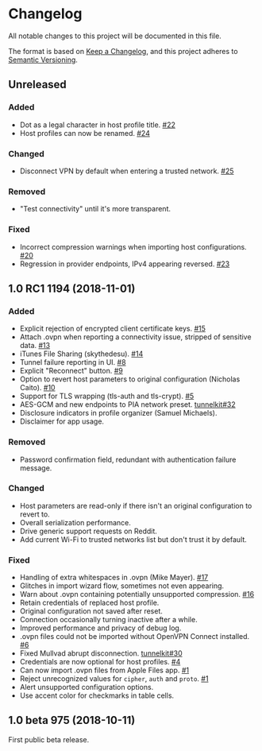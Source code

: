 # Changelog

All notable changes to this project will be documented in this file.

The format is based on [Keep a Changelog](https://keepachangelog.com/en/1.0.0/),
and this project adheres to [Semantic Versioning](https://semver.org/spec/v2.0.0.html).

## Unreleased

### Added

- Dot as a legal character in host profile title. [#22](https://github.com/keeshux/passepartout-ios/issues/22)
- Host profiles can now be renamed. [#24](https://github.com/keeshux/passepartout-ios/issues/24)

### Changed

- Disconnect VPN by default when entering a trusted network. [#25](https://github.com/passepartoutvpn/passepartout-ios/pull/25)

### Removed

- "Test connectivity" until it's more transparent.

### Fixed

- Incorrect compression warnings when importing host configurations. [#20](https://github.com/keeshux/passepartout-ios/pull/20)
- Regression in provider endpoints, IPv4 appearing reversed. [#23](https://github.com/keeshux/passepartout-ios/pull/23)

## 1.0 RC1 1194 (2018-11-01)

### Added

- Explicit rejection of encrypted client certificate keys. [#15](https://github.com/keeshux/passepartout-ios/issues/15)
- Attach .ovpn when reporting a connectivity issue, stripped of sensitive data. [#13](https://github.com/keeshux/passepartout-ios/pull/13)
- iTunes File Sharing (skythedesu). [#14](https://github.com/keeshux/passepartout-ios/pull/14)
- Tunnel failure reporting in UI. [#8](https://github.com/keeshux/passepartout-ios/pull/8)
- Explicit "Reconnect" button. [#9](https://github.com/keeshux/passepartout-ios/pull/9)
- Option to revert host parameters to original configuration (Nicholas Caito). [#10](https://github.com/keeshux/passepartout-ios/pull/10)
- Support for TLS wrapping (tls-auth and tls-crypt). [#5](https://github.com/keeshux/passepartout-ios/pull/5)
- AES-GCM and new endpoints to PIA network preset. [tunnelkit#32](https://github.com/keeshux/tunnelkit/pull/32)
- Disclosure indicators in profile organizer (Samuel Michaels).
- Disclaimer for app usage.

### Removed

- Password confirmation field, redundant with authentication failure message.

### Changed

- Host parameters are read-only if there isn't an original configuration to revert to.
- Overall serialization performance.
- Drive generic support requests on Reddit.
- Add current Wi-Fi to trusted networks list but don't trust it by default.

### Fixed

- Handling of extra whitespaces in .ovpn (Mike Mayer). [#17](https://github.com/keeshux/passepartout-ios/issues/17)
- Glitches in import wizard flow, sometimes not even appearing.
- Warn about .ovpn containing potentially unsupported compression. [#16](https://github.com/keeshux/passepartout-ios/issues/16)
- Retain credentials of replaced host profile.
- Original configuration not saved after reset.
- Connection occasionally turning inactive after a while.
- Improved performance and privacy of debug log.
- .ovpn files could not be imported without OpenVPN Connect installed. [#6](https://github.com/keeshux/passepartout-ios/issues/6)
- Fixed Mullvad abrupt disconnection. [tunnelkit#30](https://github.com/keeshux/tunnelkit/issues/30)
- Credentials are now optional for host profiles. [#4](https://github.com/keeshux/passepartout-ios/pull/4)
- Can now import .ovpn files from Apple Files app. [#1](https://github.com/keeshux/passepartout-ios/pull/1)
- Reject unrecognized values for `cipher`, `auth` and `proto`. [#1](https://github.com/keeshux/passepartout-ios/pull/1)
- Alert unsupported configuration options.
- Use accent color for checkmarks in table cells.

## 1.0 beta 975 (2018-10-11)

First public beta release.
